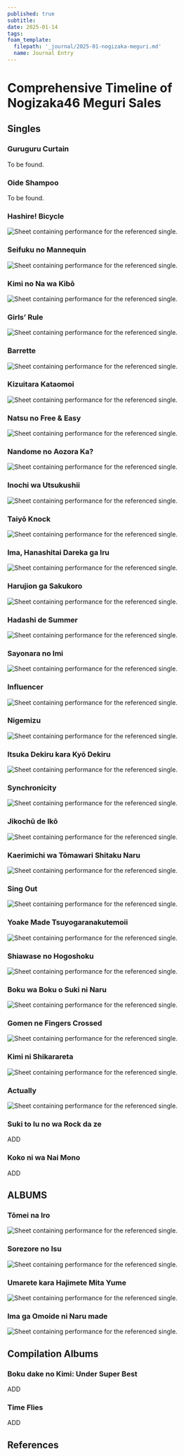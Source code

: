 ```yaml
---
published: true
subtitle:
date: 2025-01-14
tags:
foam_template:
  filepath: '_journal/2025-01-nogizaka-meguri.md'
  name: Journal Entry
---
```


# Comprehensive Timeline of Nogizaka46 Meguri Sales

## Singles

### Guruguru Curtain

To be found.

### Oide Shampoo

To be found.

### Hashire! Bicycle

![Sheet containing performance for the referenced single.](/images/3.png)

### Seifuku no Mannequin

![Sheet containing performance for the referenced single.](/images/4.png)

### Kimi no Na wa Kibō

![Sheet containing performance for the referenced single.](/images/5.png)

### Girls’ Rule

![Sheet containing performance for the referenced single.](/images/6.png)

### Barrette

![Sheet containing performance for the referenced single.](/images/7.png)

### Kizuitara Kataomoi

![Sheet containing performance for the referenced single.](/images/8.png)

### Natsu no Free & Easy

![Sheet containing performance for the referenced single.](/images/9.png)

### Nandome no Aozora Ka?

![Sheet containing performance for the referenced single.](/images/10.png)

### Inochi wa Utsukushii

![Sheet containing performance for the referenced single.](/images/11.png)

### Taiyō Knock

![Sheet containing performance for the referenced single.](/images/12.png)

### Ima, Hanashitai Dareka ga Iru

![Sheet containing performance for the referenced single.](/images/13.png)

### Harujion ga Sakukoro

![Sheet containing performance for the referenced single.](/images/14.png)

### Hadashi de Summer

![Sheet containing performance for the referenced single.](/images/15.png)

### Sayonara no Imi

![Sheet containing performance for the referenced single.](/images/16.png)

### Influencer

![Sheet containing performance for the referenced single.](/images/17.png)

### Nigemizu

![Sheet containing performance for the referenced single.](/images/18.png)

### Itsuka Dekiru kara Kyō Dekiru

![Sheet containing performance for the referenced single.](/images/19.png)

### Synchronicity

![Sheet containing performance for the referenced single.](/images/20.png)

### Jikochū de Ikō

![Sheet containing performance for the referenced single.](/images/21.jpg)

### Kaerimichi wa Tōmawari Shitaku Naru

![Sheet containing performance for the referenced single.](/images/22.png)

### Sing Out

![Sheet containing performance for the referenced single.](/images/23.png)

### Yoake Made Tsuyogaranakutemoii

![Sheet containing performance for the referenced single.](/images/24.png)

### Shiawase no Hogoshoku

![Sheet containing performance for the referenced single.](/images/25.png)

### Boku wa Boku o Suki ni Naru

![Sheet containing performance for the referenced single.](/images/26%20ONLINE.png)

### Gomen ne Fingers Crossed

![Sheet containing performance for the referenced single.](/images/27%20ONLINE.png)

### Kimi ni Shikarareta

![Sheet containing performance for the referenced single.](/images/28%20ONLINE.png)

### Actually

![Sheet containing performance for the referenced single.](/images/29%20ONLINE.png)

### Suki to Iu no wa Rock da ze

ADD

### Koko ni wa Nai Mono

ADD

## ALBUMS

### Tōmei na Iro

![Sheet containing performance for the referenced single.](/images/1ST%20ALBUM.png)

### Sorezore no Isu

![Sheet containing performance for the referenced single.](/images/2ND%20ALBUM.png)

### Umarete kara Hajimete Mita Yume

![Sheet containing performance for the referenced single.](/images/3RD%20ALBUM.png)

### Ima ga Omoide ni Naru made

![Sheet containing performance for the referenced single.](/images/4TH%20ALBUM.png)

## Compilation Albums

### Boku dake no Kimi: Under Super Best

ADD

### Time Flies

ADD

## References
